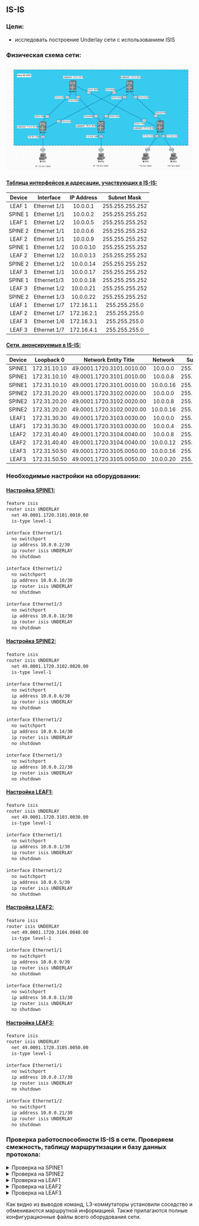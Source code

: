 ## IS-IS

### Цели:
- исследовать построение Underlay сети с использованием ISIS

### Физическая схема сети:
![Схема](Network_topology_with_isis.jpg)

#### <u>Таблица интерфейсов и адресации, участвующих в IS-IS:</u>

|Device|Interface|IP Address|Subnet Mask|
|:-:|:-:|:-:|:-:|
|LEAF 1|Ethernet 1/1|10.0.0.1|255.255.255.252|
|SPINE 1|Ethernet 1/1|10.0.0.2|255.255.255.252|
|LEAF 1|Ethernet 1/2|10.0.0.5|255.255.255.252|
|SPINE 2|Ethernet 1/1|10.0.0.6|255.255.255.252|
|LEAF 2|Ethernet 1/1|10.0.0.9|255.255.255.252|
|SPINE 1|Ethernet 1/2|10.0.0.10|255.255.255.252|
|LEAF 2|Ethernet 1/2|10.0.0.13|255.255.255.252|
|SPINE 2|Ethernet 1/2|10.0.0.14|255.255.255.252|
|LEAF 3|Ethernet 1/1|10.0.0.17|255.255.255.252|
|SPINE 1|Ethernet1/3|10.0.0.18|255.255.255.252|
|LEAF 3|Ethernet 1/2|10.0.0.21|255.255.255.252|
|SPINE 2|Ethernet 1/3|10.0.0.22|255.255.255.252|
|LEAF 1|Ethernet 1/7|172.16.1.1|255.255.255.0|
|LEAF 2|Ethernet 1/7|172.16.2.1|255.255.255.0|
|LEAF 3|Ethernet 1/6|172.16.3.1|255.255.255.0|
|LEAF 3|Ethernet 1/7|172.16.4.1|255.255.255.0|

#### <u>Сети, анонсируемые в IS-IS:</u>

|Device|Loopback 0|Network Entity Title|Network|Subnet Mask|
|:-:|:-:|:-:|:-:|:-:|
|SPINE1|172.31.10.10|49.0001.1720.3101.0010.00|10.0.0.0|255.255.255.252|
|SPINE1|172.31.10.10|49.0001.1720.3101.0010.00|10.0.0.8|255.255.255.252|
|SPINE1|172.31.10.10|49.0001.1720.3101.0010.00|10.0.0.16|255.255.255.252|
|SPINE2|172.31.20.20|49.0001.1720.3102.0020.00|10.0.0.0|255.255.255.252|
|SPINE2|172.31.20.20|49.0001.1720.3102.0020.00|10.0.0.8|255.255.255.252|
|SPINE2|172.31.20.20|49.0001.1720.3102.0020.00|10.0.0.16|255.255.255.252|
|LEAF1|172.31.30.30|49.0001.1720.3103.0030.00|10.0.0.0|255.255.255.252|
|LEAF1|172.31.30.30|49.0001.1720.3103.0030.00|10.0.0.4|255.255.255.252|
|LEAF2|172.31.40.40|49.0001.1720.3104.0040.00|10.0.0.8|255.255.255.252|
|LEAF2|172.31.40.40|49.0001.1720.3104.0040.00|10.0.0.12|255.255.255.252|
|LEAF3|172.31.50.50|49.0001.1720.3105.0050.00|10.0.0.16|255.255.255.252|
|LEAF3|172.31.50.50|49.0001.1720.3105.0050.00|10.0.0.20|255.255.255.252|

### Необходимые настройки на оборудовании:

#### <u>Настройка SPINE1:</u>
```
feature isis
router isis UNDERLAY
  net 49.0001.1720.3101.0010.00
  is-type level-1

interface Ethernet1/1
  no switchport
  ip address 10.0.0.2/30
  ip router isis UNDERLAY
  no shutdown

interface Ethernet1/2
  no switchport
  ip address 10.0.0.10/30
  ip router isis UNDERLAY
  no shutdown

interface Ethernet1/3
  no switchport
  ip address 10.0.0.18/30
  ip router isis UNDERLAY
  no shutdown
```

#### <u>Настройка SPINE2:</u>
```
feature isis
router isis UNDERLAY
  net 49.0001.1720.3102.0020.00
  is-type level-1

interface Ethernet1/1
  no switchport
  ip address 10.0.0.6/30
  ip router isis UNDERLAY
  no shutdown

interface Ethernet1/2
  no switchport
  ip address 10.0.0.14/30
  ip router isis UNDERLAY
  no shutdown

interface Ethernet1/3
  no switchport
  ip address 10.0.0.22/30
  ip router isis UNDERLAY
  no shutdown
  ```
  #### <u>Настройка LEAF1:</u>
```
feature isis
router isis UNDERLAY
  net 49.0001.1720.3103.0030.00
  is-type level-1

interface Ethernet1/1
  no switchport
  ip address 10.0.0.1/30
  ip router isis UNDERLAY
  no shutdown

interface Ethernet1/2
  no switchport
  ip address 10.0.0.5/30
  ip router isis UNDERLAY
  no shutdown
  ```
  #### <u>Настройка LEAF2:</u>
```
feature isis
router isis UNDERLAY
  net 49.0001.1720.3104.0040.00
  is-type level-1

interface Ethernet1/1
  no switchport
  ip address 10.0.0.9/30
  ip router isis UNDERLAY
  no shutdown

interface Ethernet1/2
  no switchport
  ip address 10.0.0.13/30
  ip router isis UNDERLAY
  no shutdown
  ```
  #### <u>Настройка LEAF3:</u>
```
feature isis
router isis UNDERLAY
  net 49.0001.1720.3105.0050.00
  is-type level-1

interface Ethernet1/1
  no switchport
  ip address 10.0.0.17/30
  ip router isis UNDERLAY
  no shutdown

interface Ethernet1/2
  no switchport
  ip address 10.0.0.21/30
  ip router isis UNDERLAY
  no shutdown
  ```
### Проверка работоспособности IS-IS в сети. Проверяем смежность, таблицу маршрутизации и базу данных протокола:

<details>
<summary>Проверка на SPINE1</summary>

```
SPINE1# sh isis adjacency 
IS-IS process: UNDERLAY VRF: default
IS-IS adjacency database:
Legend: '!': No AF level connectivity in given topology
System ID       SNPA            Level  State  Hold Time  Interface
LEAF1           5003.0000.1b08  1      UP     00:00:07   Ethernet1/1
LEAF2           5004.0000.1b08  1      UP     00:00:07   Ethernet1/2
LEAF3           5005.0000.1b08  1      UP     00:00:08   Ethernet1/3


SPINE1# sh ip route isis
IP Route Table for VRF "default"
'*' denotes best ucast next-hop
'**' denotes best mcast next-hop
'[x/y]' denotes [preference/metric]
'%<string>' in via output denotes VRF <string>

10.0.0.4/30, ubest/mbest: 1/0
    *via 10.0.0.1, Eth1/1, [115/80], 00:32:55, isis-UNDERLAY, L1
10.0.0.12/30, ubest/mbest: 1/0
    *via 10.0.0.9, Eth1/2, [115/80], 00:19:27, isis-UNDERLAY, L1
10.0.0.20/30, ubest/mbest: 1/0
    *via 10.0.0.17, Eth1/3, [115/80], 00:00:54, isis-UNDERLAY, L1


SPINE1# sh isis database 
IS-IS Process: UNDERLAY LSP database VRF: default
IS-IS Level-1 Link State Database
  LSPID                 Seq Number   Checksum  Lifetime   A/P/O/T
  SPINE1.00-00        * 0x00000009   0xDE05    930        0/0/0/1
  SPINE2.00-00          0x00000009   0xF598    928        0/0/0/1
  LEAF1.00-00           0x00000005   0x8FF5    674        0/0/0/1
  LEAF1.01-00           0x00000005   0x4AD1    1175       0/0/0/1
  LEAF1.02-00           0x00000004   0xDC2E    705        0/0/0/1
  LEAF2.00-00           0x00000004   0x0604    959        0/0/0/1
  LEAF2.01-00           0x00000003   0x17E4    879        0/0/0/1
  LEAF2.02-00           0x00000003   0xA742    950        0/0/0/1
  LEAF3.00-00           0x00000002   0x2966    929        0/0/0/1
  LEAF3.01-00           0x00000001   0xE3F7    929        0/0/0/1
  LEAF3.02-00           0x00000001   0x7455    929        0/0/0/1

IS-IS Level-2 Link State Database
  LSPID                 Seq Number   Checksum  Lifetime   A/P/O/T
```
</details>
<details>
<summary>Проверка на SPINE2</summary>

```
SPINE2# sh isis adjacency
IS-IS process: UNDERLAY VRF: default
IS-IS adjacency database:
Legend: '!': No AF level connectivity in given topology
System ID       SNPA            Level  State  Hold Time  Interface
LEAF1           5003.0000.1b08  1      UP     00:00:09   Ethernet1/1
LEAF2           5004.0000.1b08  1      UP     00:00:08   Ethernet1/2
LEAF3           5005.0000.1b08  1      UP     00:00:09   Ethernet1/3


SPINE2# sh ip route isis
IP Route Table for VRF "default"
'*' denotes best ucast next-hop
'**' denotes best mcast next-hop
'[x/y]' denotes [preference/metric]
'%<string>' in via output denotes VRF <string>

10.0.0.0/30, ubest/mbest: 1/0
    *via 10.0.0.5, Eth1/1, [115/80], 00:39:25, isis-UNDERLAY, L1
10.0.0.8/30, ubest/mbest: 1/0
    *via 10.0.0.13, Eth1/2, [115/80], 00:25:57, isis-UNDERLAY, L1
10.0.0.16/30, ubest/mbest: 1/0
    *via 10.0.0.21, Eth1/3, [115/80], 00:07:24, isis-UNDERLAY, L1
	
SPINE2# sh isis database 
IS-IS Process: UNDERLAY LSP database VRF: default
IS-IS Level-1 Link State Database
  LSPID                 Seq Number   Checksum  Lifetime   A/P/O/T
  SPINE1.00-00          0x00000009   0xDE05    732        0/0/0/1
  SPINE2.00-00        * 0x00000009   0xF598    733        0/0/0/1
  LEAF1.00-00           0x00000006   0x8DF6    1041       0/0/0/1
  LEAF1.01-00           0x00000005   0x4AD1    978        0/0/0/1
  LEAF1.02-00           0x00000005   0xDA2F    1094       0/0/0/1
  LEAF2.00-00           0x00000004   0x0604    763        0/0/0/1
  LEAF2.01-00           0x00000003   0x17E4    683        0/0/0/1
  LEAF2.02-00           0x00000003   0xA742    754        0/0/0/1
  LEAF3.00-00           0x00000002   0x2966    732        0/0/0/1
  LEAF3.01-00           0x00000001   0xE3F7    733        0/0/0/1
  LEAF3.02-00           0x00000001   0x7455    733        0/0/0/1

IS-IS Level-2 Link State Database
  LSPID                 Seq Number   Checksum  Lifetime   A/P/O/T
```
</details>
<details>
<summary>Проверка на LEAF1</summary>

```
LEAF1# sh isis adjacency 
IS-IS process: UNDERLAY VRF: default
IS-IS adjacency database:
Legend: '!': No AF level connectivity in given topology
System ID       SNPA            Level  State  Hold Time  Interface
SPINE1          5001.0000.1b08  1      UP     00:00:30   Ethernet1/1
SPINE2          5002.0000.1b08  1      UP     00:00:28   Ethernet1/2

LEAF1# sh ip route isis
IP Route Table for VRF "default"
'*' denotes best ucast next-hop
'**' denotes best mcast next-hop
'[x/y]' denotes [preference/metric]
'%<string>' in via output denotes VRF <string>

10.0.0.8/30, ubest/mbest: 1/0
    *via 10.0.0.2, Eth1/1, [115/80], 00:41:18, isis-UNDERLAY, L1
10.0.0.12/30, ubest/mbest: 1/0
    *via 10.0.0.6, Eth1/2, [115/80], 00:41:18, isis-UNDERLAY, L1
10.0.0.16/30, ubest/mbest: 1/0
    *via 10.0.0.2, Eth1/1, [115/80], 00:41:18, isis-UNDERLAY, L1
10.0.0.20/30, ubest/mbest: 1/0
    *via 10.0.0.6, Eth1/2, [115/80], 00:41:18, isis-UNDERLAY, L1
	
LEAF1# sh isis database 
IS-IS Process: UNDERLAY LSP database VRF: default
IS-IS Level-1 Link State Database
  LSPID                 Seq Number   Checksum  Lifetime   A/P/O/T
  SPINE1.00-00          0x0000000A   0xDC06    1079       0/0/0/1
  SPINE2.00-00          0x0000000A   0xF399    1153       0/0/0/1
  LEAF1.00-00         * 0x00000006   0x8DF6    866        0/0/0/1
  LEAF1.01-00         * 0x00000005   0x4AD1    804        0/0/0/1
  LEAF1.02-00         * 0x00000005   0xDA2F    920        0/0/0/1
  LEAF2.00-00           0x00000005   0x0405    1121       0/0/0/1
  LEAF2.01-00           0x00000004   0x15E5    1049       0/0/0/1
  LEAF2.02-00           0x00000004   0xA543    1155       0/0/0/1
  LEAF3.00-00           0x00000003   0x2767    1110       0/0/0/1
  LEAF3.01-00           0x00000002   0xE1F8    1099       0/0/0/1
  LEAF3.02-00           0x00000002   0x7256    1130       0/0/0/1

IS-IS Level-2 Link State Database
  LSPID                 Seq Number   Checksum  Lifetime   A/P/O/T
```
</details>
<details>
<summary>Проверка на LEAF2</summary>

```
LEAF2# sh isis adjacency 
IS-IS process: UNDERLAY VRF: default
IS-IS adjacency database:
Legend: '!': No AF level connectivity in given topology
System ID       SNPA            Level  State  Hold Time  Interface
SPINE1          5001.0000.1b08  1      UP     00:00:28   Ethernet1/1
SPINE2          5002.0000.1b08  1      UP     00:00:30   Ethernet1/2

LEAF2# sh ip route isis
IP Route Table for VRF "default"
'*' denotes best ucast next-hop
'**' denotes best mcast next-hop
'[x/y]' denotes [preference/metric]
'%<string>' in via output denotes VRF <string>

10.0.0.0/30, ubest/mbest: 1/0
    *via 10.0.0.10, Eth1/1, [115/80], 00:29:56, isis-UNDERLAY, L1
10.0.0.4/30, ubest/mbest: 1/0
    *via 10.0.0.14, Eth1/2, [115/80], 00:29:56, isis-UNDERLAY, L1
10.0.0.16/30, ubest/mbest: 1/0
    *via 10.0.0.10, Eth1/1, [115/80], 00:29:56, isis-UNDERLAY, L1
10.0.0.20/30, ubest/mbest: 1/0
    *via 10.0.0.14, Eth1/2, [115/80], 00:29:56, isis-UNDERLAY, L1
	
LEAF2# sh isis database 
IS-IS Process: UNDERLAY LSP database VRF: default
IS-IS Level-1 Link State Database
  LSPID                 Seq Number   Checksum  Lifetime   A/P/O/T
  SPINE1.00-00          0x0000000A   0xDC06    1022       0/0/0/1
  SPINE2.00-00          0x0000000A   0xF399    1097       0/0/0/1
  LEAF1.00-00           0x00000006   0x8DF6    808        0/0/0/1
  LEAF1.01-00           0x00000005   0x4AD1    745        0/0/0/1
  LEAF1.02-00           0x00000005   0xDA2F    861        0/0/0/1
  LEAF2.00-00         * 0x00000005   0x0405    1066       0/0/0/1
  LEAF2.01-00         * 0x00000004   0x15E5    994        0/0/0/1
  LEAF2.02-00         * 0x00000004   0xA543    1100       0/0/0/1
  LEAF3.00-00           0x00000003   0x2767    1053       0/0/0/1
  LEAF3.01-00           0x00000002   0xE1F8    1042       0/0/0/1
  LEAF3.02-00           0x00000002   0x7256    1073       0/0/0/1

IS-IS Level-2 Link State Database
  LSPID                 Seq Number   Checksum  Lifetime   A/P/O/T
```
</details>
<details>
<summary>Проверка на LEAF3</summary>

```
LEAF3# sh isis adjacency 
IS-IS process: UNDERLAY VRF: default
IS-IS adjacency database:
Legend: '!': No AF level connectivity in given topology
System ID       SNPA            Level  State  Hold Time  Interface
SPINE1          5001.0000.1b08  1      UP     00:00:26   Ethernet1/1
SPINE2          5002.0000.1b08  1      UP     00:00:24   Ethernet1/2

LEAF3# sh ip route isis
IP Route Table for VRF "default"
'*' denotes best ucast next-hop
'**' denotes best mcast next-hop
'[x/y]' denotes [preference/metric]
'%<string>' in via output denotes VRF <string>

10.0.0.0/30, ubest/mbest: 1/0
    *via 10.0.0.18, Eth1/1, [115/80], 00:12:11, isis-UNDERLAY, L1
10.0.0.4/30, ubest/mbest: 1/0
    *via 10.0.0.22, Eth1/2, [115/80], 00:12:11, isis-UNDERLAY, L1
10.0.0.8/30, ubest/mbest: 1/0
    *via 10.0.0.18, Eth1/1, [115/80], 00:12:11, isis-UNDERLAY, L1
10.0.0.12/30, ubest/mbest: 1/0
    *via 10.0.0.22, Eth1/2, [115/80], 00:12:11, isis-UNDERLAY, L1
	
LEAF3# sh isis database 
IS-IS Process: UNDERLAY LSP database VRF: default
IS-IS Level-1 Link State Database
  LSPID                 Seq Number   Checksum  Lifetime   A/P/O/T
  SPINE1.00-00          0x0000000A   0xDC06    975        0/0/0/1
  SPINE2.00-00          0x0000000A   0xF399    1049       0/0/0/1
  LEAF1.00-00           0x00000006   0x8DF6    760        0/0/0/1
  LEAF1.01-00           0x00000005   0x4AD1    698        0/0/0/1
  LEAF1.02-00           0x00000005   0xDA2F    814        0/0/0/1
  LEAF2.00-00           0x00000005   0x0405    1016       0/0/0/1
  LEAF2.01-00           0x00000004   0x15E5    945        0/0/0/1
  LEAF2.02-00           0x00000004   0xA543    1050       0/0/0/1
  LEAF3.00-00         * 0x00000003   0x2767    1008       0/0/0/1
  LEAF3.01-00         * 0x00000002   0xE1F8    997        0/0/0/1
  LEAF3.02-00         * 0x00000002   0x7256    1027       0/0/0/1

IS-IS Level-2 Link State Database
  LSPID                 Seq Number   Checksum  Lifetime   A/P/O/T
```
</details>

Как видно из выводов команд, L3-коммутаторы установили соседство и обмениваются маршрутной информацией. Также прилагаются полные конфигурационные файлы всего оборудования сети.